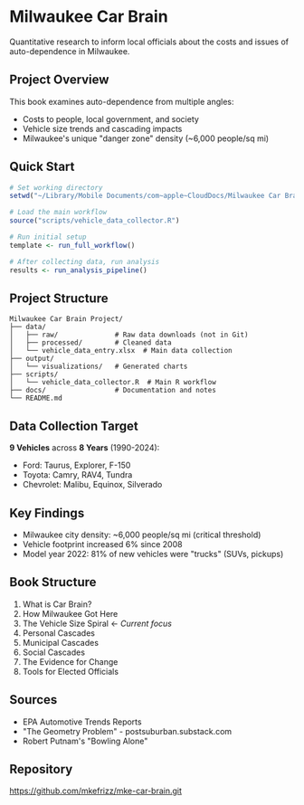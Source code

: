 # Milwaukee Car Brain

Quantitative research to inform local officials about the costs and issues of auto-dependence in Milwaukee.

## Project Overview

This book examines auto-dependence from multiple angles:
- Costs to people, local government, and society
- Vehicle size trends and cascading impacts
- Milwaukee's unique "danger zone" density (~6,000 people/sq mi)

## Quick Start

```r
# Set working directory
setwd("~/Library/Mobile Documents/com~apple~CloudDocs/Milwaukee Car Brain Project/mke-car-brain")

# Load the main workflow
source("scripts/vehicle_data_collector.R")

# Run initial setup
template <- run_full_workflow()

# After collecting data, run analysis
results <- run_analysis_pipeline()
```

## Project Structure

```
Milwaukee Car Brain Project/
├── data/
│   ├── raw/              # Raw data downloads (not in Git)
│   ├── processed/        # Cleaned data
│   └── vehicle_data_entry.xlsx  # Main data collection
├── output/
│   └── visualizations/   # Generated charts
├── scripts/
│   └── vehicle_data_collector.R  # Main R workflow
├── docs/                 # Documentation and notes
└── README.md
```

## Data Collection Target

**9 Vehicles** across **8 Years** (1990-2024):
- Ford: Taurus, Explorer, F-150
- Toyota: Camry, RAV4, Tundra
- Chevrolet: Malibu, Equinox, Silverado

## Key Findings

- Milwaukee city density: ~6,000 people/sq mi (critical threshold)
- Vehicle footprint increased 6% since 2008
- Model year 2022: 81% of new vehicles were "trucks" (SUVs, pickups)

## Book Structure

1. What is Car Brain?
2. How Milwaukee Got Here
3. The Vehicle Size Spiral ← *Current focus*
4. Personal Cascades
5. Municipal Cascades
6. Social Cascades
7. The Evidence for Change
8. Tools for Elected Officials

## Sources

- EPA Automotive Trends Reports
- "The Geometry Problem" - postsuburban.substack.com
- Robert Putnam's "Bowling Alone"

## Repository

https://github.com/mkefrizz/mke-car-brain.git

